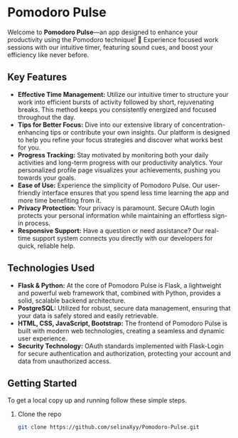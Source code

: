 # Pomodoro Pulse

Welcome to **Pomodoro Pulse**—an app designed to enhance your productivity using the Pomodoro technique! 🚀 Experience focused work sessions with our intuitive timer, featuring sound cues, and boost your efficiency like never before.

## Key Features

- **Effective Time Management:** Utilize our intuitive timer to structure your work into efficient bursts of activity followed by short, rejuvenating breaks. This method keeps you consistently energized and focused throughout the day.
- **Tips for Better Focus:** Dive into our extensive library of concentration-enhancing tips or contribute your own insights. Our platform is designed to help you refine your focus strategies and discover what works best for you.
- **Progress Tracking:** Stay motivated by monitoring both your daily activities and long-term progress with our productivity analytics. Your personalized profile page visualizes your achievements, pushing you towards your goals.
- **Ease of Use:** Experience the simplicity of Pomodoro Pulse. Our user-friendly interface ensures that you spend less time learning the app and more time benefiting from it.
- **Privacy Protection:** Your privacy is paramount. Secure OAuth login protects your personal information while maintaining an effortless sign-in process.
- **Responsive Support:** Have a question or need assistance? Our real-time support system connects you directly with our developers for quick, reliable help.

## Technologies Used

- **Flask & Python:** At the core of Pomodoro Pulse is Flask, a lightweight and powerful web framework that, combined with Python, provides a solid, scalable backend architecture.
- **PostgreSQL:** Utilized for robust, secure data management, ensuring that your data is safely stored and easily retrievable.
- **HTML, CSS, JavaScript, Bootstrap:** The frontend of Pomodoro Pulse is built with modern web technologies, creating a seamless and dynamic user experience.
- **Security Technology:** OAuth standards implemented with Flask-Login for secure authentication and authorization, protecting your account and data from unauthorized access.

## Getting Started

To get a local copy up and running follow these simple steps.

1. Clone the repo
   ```sh
   git clone https://github.com/selinaXyy/Pomodoro-Pulse.git
